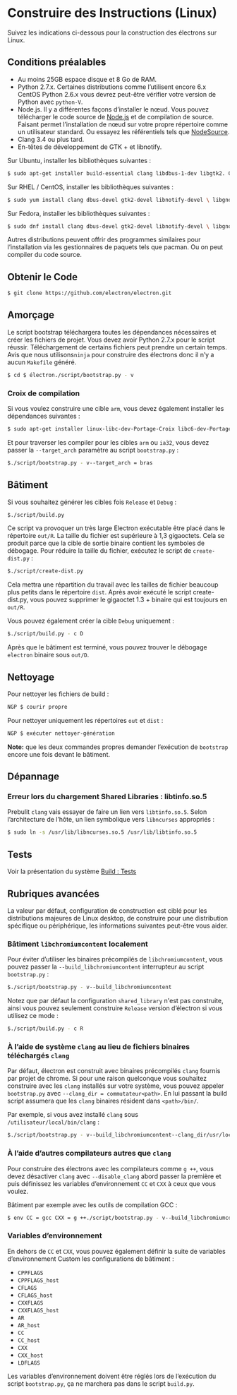 # Construire des Instructions (Linux)

Suivez les indications ci-dessous pour la construction des électrons sur Linux.

## Conditions préalables

* Au moins 25GB espace disque et 8 Go de RAM.
* Python 2.7.x. Certaines distributions comme l’utilisent encore 6.x CentOS Python 2.6.x vous devrez peut-être vérifier votre version de Python avec `python-V`.
* Node.js. Il y a différentes façons d’installer le nœud. Vous pouvez télécharger le code source de [Node.js](http://nodejs.org) et de compilation de source. Faisant permet l’installation de nœud sur votre propre répertoire comme un utilisateur standard. Ou essayez les référentiels tels que [NodeSource](https://nodesource.com/blog/nodejs-v012-iojs-and-the-nodesource-linux-repositories).
* Clang 3.4 ou plus tard.
* En-têtes de développement de GTK + et libnotify.

Sur Ubuntu, installer les bibliothèques suivantes :

```bash
$ sudo apt-get installer build-essential clang libdbus-1-dev libgtk2. 0-dev \ libnotify-dev libgnome-keyring-dev libgconf2-dev \ libasound2-dev libcap-dev libcups2-dev libxtst-dev \ libxss1 libnss3-dev gcc-multilib g ++-multilib curl \ gperf bison
```

Sur RHEL / CentOS, installer les bibliothèques suivantes :

```bash
$ sudo yum install clang dbus-devel gtk2-devel libnotify-devel \ libgnome-keyring-devel xorg-x11-serveur-utils libcap-devel \ tasses-devel libXtst-devel alsa-lib-devel libXrandr-devel \ GConf2-devel nss-devel
```

Sur Fedora, installer les bibliothèques suivantes :

```bash
$ sudo dnf install clang dbus-devel gtk2-devel libnotify-devel \ libgnome-keyring-devel xorg-x11-serveur-utils libcap-devel \ tasses-devel libXtst-devel alsa-lib-devel libXrandr-devel \ GConf2-devel nss-devel
```

Autres distributions peuvent offrir des programmes similaires pour l’installation via les gestionnaires de paquets tels que pacman. Ou on peut compiler du code source.

## Obtenir le Code

```bash
$ git clone https://github.com/electron/electron.git
```

## Amorçage

Le script bootstrap téléchargera toutes les dépendances nécessaires et créer les fichiers de projet. Vous devez avoir Python 2.7.x pour le script réussir. Téléchargement de certains fichiers peut prendre un certain temps. Avis que nous utilisons`ninja` pour construire des électrons donc il n’y a aucun `Makefile` généré.

```bash
$ cd $ électron./script/bootstrap.py - v
```

### Croix de compilation

Si vous voulez construire une cible `arm`, vous devez également installer les dépendances suivantes :

```bash
$ sudo apt-get installer linux-libc-dev-Portage-Croix libc6-dev-Portage-Croix \ g ++-arm-linux-gnueabihf
```

Et pour traverser les compiler pour les cibles `arm` ou `ia32`, vous devez passer la `--target_arch` paramètre au script `bootstrap.py` :

```bash
$./script/bootstrap.py - v--target_arch = bras
```

## Bâtiment

Si vous souhaitez générer les cibles fois `Release` et `Debug` :

```bash
$./script/build.py
```

Ce script va provoquer un très large Electron exécutable être placé dans le répertoire `out/R`. La taille du fichier est supérieure à 1,3 gigaoctets. Cela se produit parce que la cible de sortie binaire contient les symboles de débogage. Pour réduire la taille du fichier, exécutez le script de `create-dist.py` :

```bash
$./script/create-dist.py
```

Cela mettra une répartition du travail avec les tailles de fichier beaucoup plus petits dans le répertoire `dist`. Après avoir exécuté le script create-dist.py, vous pouvez supprimer le gigaoctet 1.3 + binaire qui est toujours en `out/R`.

Vous pouvez également créer la cible `Debug` uniquement :

```bash
$./script/build.py - c D
```

Après que le bâtiment est terminé, vous pouvez trouver le débogage `electron` binaire sous `out/D`.

## Nettoyage

Pour nettoyer les fichiers de build :

```bash
NGP $ courir propre
```

Pour nettoyer uniquement les répertoires `out` et `dist` :

```bash
NGP $ exécuter nettoyer-génération
```

**Note:** que les deux commandes propres demander l’exécution de `bootstrap` encore une fois devant le bâtiment.

## Dépannage

### Erreur lors du chargement Shared Libraries : libtinfo.so.5

Prebulit `clang` vais essayer de faire un lien vers `libtinfo.so.5`. Selon l’architecture de l’hôte, un lien symbolique vers `libncurses` appropriés :

```bash
$ sudo ln -s /usr/lib/libncurses.so.5 /usr/lib/libtinfo.so.5
```

## Tests

Voir la présentation du système [Build : Tests](build-system-overview.md#tests)

## Rubriques avancées

La valeur par défaut, configuration de construction est ciblé pour les distributions majeures de Linux desktop, de construire pour une distribution spécifique ou périphérique, les informations suivantes peut-être vous aider.

### Bâtiment `libchromiumcontent` localement

Pour éviter d’utiliser les binaires précompilés de `libchromiumcontent`, vous pouvez passer la `--build_libchromiumcontent` interrupteur au script `bootstrap.py` :

```bash
$./script/bootstrap.py - v--build_libchromiumcontent
```

Notez que par défaut la configuration `shared_library` n'est pas construite, ainsi vous pouvez seulement construire `Release` version d’électron si vous utilisez ce mode :

```bash
$./script/build.py - c R
```

### À l’aide de système `clang` au lieu de fichiers binaires téléchargés `clang`

Par défaut, électron est construit avec binaires précompilés `clang` fournis par projet de chrome. Si pour une raison quelconque vous souhaitez construire avec les `clang` installés sur votre système, vous pouvez appeler `bootstrap.py` avec `--clang_dir = commutateur<path>`. En lui passant la build script assumera que les `clang` binaires résident dans `<path>/bin/`.

Par exemple, si vous avez installé `clang` sous `/utilisateur/local/bin/clang` :

```bash
$./script/bootstrap.py - v--build_libchromiumcontent--clang_dir/usr/local $./script/build.py - c R
```

### À l’aide d’autres compilateurs autres que `clang`

Pour construire des électrons avec les compilateurs comme `g ++`, vous devez désactiver `clang` avec `--disable_clang` abord passer la première et puis définissez les variables d’environnement `CC` et `CXX` à ceux que vous voulez.

Bâtiment par exemple avec les outils de compilation GCC :

```bash
$ env CC = gcc CXX = g ++./script/bootstrap.py - v--build_libchromiumcontent--disable_clang $./script/build.py - c R
```

### Variables d’environnement

En dehors de `CC` et `CXX`, vous pouvez également définir la suite de variables d’environnement Custom les configurations de bâtiment :

* `CPPFLAGS`
* `CPPFLAGS_host`
* `CFLAGS`
* `CFLAGS_host`
* `CXXFLAGS`
* `CXXFLAGS_host`
* `AR`
* `AR_host`
* `CC`
* `CC_host`
* `CXX`
* `CXX_host`
* `LDFLAGS`

Les variables d’environnement doivent être réglés lors de l’exécution du script `bootstrap.py`, ça ne marchera pas dans le script `build.py`.